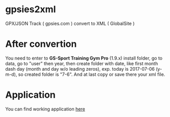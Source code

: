 # gpsies2xml
GPX/JSON Track ( gpsies.com ) convert to XML ( GlobalSite )

# After convertion
You need to enter to **GS-Sport Training Gym Pro** (1.9.x) install folder, go to data, go to "user" then year, then create folder with date, like first month dash day (month and day w/o leading zeros), exp. today is 2017-07-06 (y-m-d), so created folder is "7-6". And at last copy or save there your xml file.

# Application
You can find working application [here](http://cenkier.h2g.pl/apk/route/)
